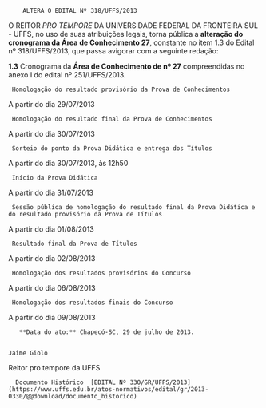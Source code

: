         ALTERA O EDITAL Nº 318/UFFS/2013  

O REITOR *PRO TEMPORE* DA UNIVERSIDADE FEDERAL DA FRONTEIRA SUL - UFFS, no uso de suas atribuições legais, torna pública a **alteração do cronograma da Área de Conhecimento 27**, constante no item 1.3 do Edital nº 318/UFFS/2013, que passa avigorar com a seguinte redação:

 **1.3** Cronograma da **Área de Conhecimento de nº 27** compreendidas no anexo I do edital nº 251/UFFS/2013.

     Homologação do resultado provisório da Prova de Conhecimentos 

   A partir do dia 29/07/2013

     Homologação do resultado final da Prova de Conhecimentos 

   A partir do dia 30/07/2013

     Sorteio do ponto da Prova Didática e entrega dos Títulos 

   A partir do dia 30/07/2013, às 12h50 

     Início da Prova Didática 

   A partir do dia 31/07/2013

     Sessão pública de homologação do resultado final da Prova Didática e do resultado provisório da Prova de Títulos 

   A partir do dia 01/08/2013

     Resultado final da Prova de Títulos 

   A partir do dia 02/08/2013

     Homologação dos resultados provisórios do Concurso 

   A partir do dia 06/08/2013

     Homologação dos resultados finais do Concurso 

   A partir do dia 09/08/2013

       **Data do ato:** Chapecó-SC, 29 de julho de 2013.   
 

    Jaime Giolo   
 Reitor pro tempore da UFFS 

      Documento Histórico  [EDITAL Nº 330/GR/UFFS/2013](https://www.uffs.edu.br/atos-normativos/edital/gr/2013-0330/@@download/documento_historico)     
      